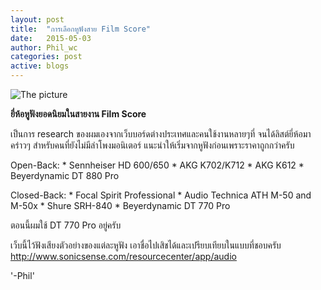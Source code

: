 ```yaml
---
layout: post
title:  "การเลือกหูฟังสาย Film Score"
date:   2015-05-03
author: Phil_wc
categories: post
active: blogs
---
```


![The picture]({{site.url}}/public/img/3headphones.jpg)

__ยี่ห้อหูฟังยอดนิยมในสายงาน Film Score__

เป็นการ research ของผมเองจากเว็บบอร์ดต่างประเทศและคนใช้งานหลายๆที่ จนได้ลิสต์ยี่ห้อมาคร่าวๆ สำหรับคนที่ยังไม่มีลำโพงมอนิเตอร์ แนะนำให้เริ่มจากหูฟังก่อนเพราะราคาถูกกว่าครับ

Open-Back: 
    * Sennheiser HD 600/650
    * AKG K702/K712
    * AKG K612
    * Beyerdynamic DT 880 Pro

Closed-Back: 
    * Focal Spirit Professional
    * Audio Technica ATH M-50 and M-50x
    * Shure SRH-840
    * Beyerdynamic DT 770 Pro

ตอนนี้ผมใช้ DT 770 Pro อยู่ครับ

เว็บนี้ไว้ฟังเสียงตัวอย่างของแต่ละหูฟัง เอาชื่อไปเสิชได้และเปรียบเทียบในแบบที่ชอบครับ <http://www.sonicsense.com/resourcecenter/app/audio>

'-Phil'